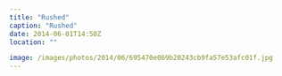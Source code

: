 ```yaml
---
title: "Rushed"
caption: "Rushed"
date: 2014-06-01T14:50Z
location: ""

image: /images/photos/2014/06/695470e069b20243cb9fa57e53afc01f.jpg
---
```

